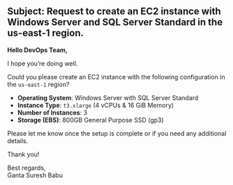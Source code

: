 **Subject**: Request to create an EC2 instance with Windows Server and SQL Server Standard in the us-east-1 region.
---

**Hello DevOps Team,**

I hope you’re doing well.

Could you please create an EC2 instance with the following configuration in the `us-east-1` region?

- **Operating System**: Windows Server with SQL Server Standard
- **Instance Type**: `t3.xlarge` (4 vCPUs & 16 GiB Memory)
- **Number of Instances**: 3
- **Storage (EBS)**: 800GB General Purpose SSD (gp3)

Please let me know once the setup is complete or if you need any additional details.

Thank you!

Best regards,  
Ganta Suresh Babu
